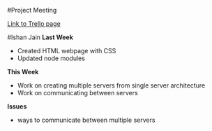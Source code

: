 #Project Meeting

<a href= "https://trello.com/b/fykgWYK4/untitled-board">Link to Trello page</a>

#Ishan Jain
**Last Week**
  - Created HTML webpage with CSS 
  - Updated node modules
 
 **This Week**
  - Work on creating multiple servers from single server architecture
  - Work on communicating between servers
 
 **Issues**
  - ways to communicate between multiple servers
  
  
